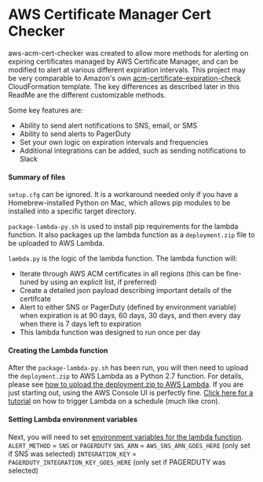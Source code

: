 # AWS Certificate Manager Cert Checker

aws-acm-cert-checker was created to allow more methods for alerting on expiring certificates managed by AWS Certificate Manager, and can be modified to alert at various different expiration intervals. This project may be very comparable to Amazon's own  [acm-certificate-expiration-check](https://docs.aws.amazon.com/config/latest/developerguide/acm-certificate-expiration-check.html) CloudFormation template.  The key differences as described later in this ReadMe are the different customizable methods.

Some key features are:
  - Ability to send alert notifications to SNS, email, or SMS
  - Ability to send alerts to PagerDuty
  - Set your own logic on expiration intervals and frequencies
  - Additional integrations can be added, such as sending notifications to Slack

#### Summary of files

`setup.cfg` can be ignored. It is a workaround needed only if you have a Homebrew-installed Python on Mac, which allows pip modules to be installed into a specific target directory.

`package-lambda-py.sh` is used to install pip requirements for the lambda function. It also packages up the lambda function as a `deployment.zip` file to be uploaded to AWS Lambda.

`lambda.py` is the logic of the lambda function. The lambda function will:
- Iterate through AWS ACM certificates in all regions (this can be fine-tuned by using an explicit list, if preferred)
- Create a detailed json payload describing important details of the certifcate
- Alert to either SNS or PagerDuty (defined by environment variable) when expiration is at 90 days, 60 days, 30 days, and then every day when there is 7 days left to expiration
- This lambda function was designed to run once per day

#### Creating the Lambda function
After the `package-lambda-py.sh` has been run, you will then need to upload the `deployment.zip` to AWS Lambda as a Python 2.7 function. For details, please see [how to upload the deployment.zip to AWS Lambda](https://forums.developer.amazon.com/questions/57536/how-to-upload-a-zip-deployment-package-to-lambda-u.html).  If you are just starting out, using the AWS Console UI is perfectly fine.  [Click here for a tutorial](https://docs.aws.amazon.com/AmazonCloudWatch/latest/events/RunLambdaSchedule.html) on how to trigger Lambda on a schedule (much like cron).

#### Setting Lambda environment variables
Next, you will need to set [environment variables for the lambda function](https://docs.aws.amazon.com/lambda/latest/dg/env_variables.html).
```ALERT_METHOD``` = ```SNS``` or ```PAGERDUTY```
```SNS_ARN``` = ```AWS_SNS_ARN_GOES_HERE``` (only set if SNS was selected)
```INTEGRATION_KEY``` = ```PAGERDUTY_INTEGRATION_KEY_GOES_HERE``` (only set if PAGERDUTY was selected)
